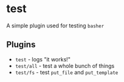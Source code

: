 test
====

A simple plugin used for testing `basher`

Plugins
-------

- `test` - logs "it works!"
- `test/all` - test a whole bunch of things
- `test/fs` - test `put_file` and `put_template`
